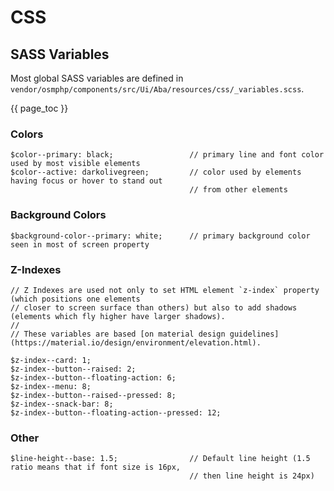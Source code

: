 # CSS #

## SASS Variables ##

Most global SASS variables are defined in `vendor/osmphp/components/src/Ui/Aba/resources/css/_variables.scss`.

{{ page_toc }}

### Colors ###

    $color--primary: black;                 // primary line and font color used by most visible elements
    $color--active: darkolivegreen;         // color used by elements having focus or hover to stand out
                                            // from other elements

### Background Colors ###

    $background-color--primary: white;      // primary background color seen in most of screen property

### Z-Indexes ###

    // Z Indexes are used not only to set HTML element `z-index` property (which positions one elements
    // closer to screen surface than others) but also to add shadows (elements which fly higher have larger shadows).
    //
    // These variables are based [on material design guidelines](https://material.io/design/environment/elevation.html).

    $z-index--card: 1;
    $z-index--button--raised: 2;
    $z-index--button--floating-action: 6;
    $z-index--menu: 8;
    $z-index--button--raised--pressed: 8;
    $z-index--snack-bar: 8;
    $z-index--button--floating-action--pressed: 12;

### Other ###

    $line-height--base: 1.5;                // Default line height (1.5 ratio means that if font size is 16px,
                                            // then line height is 24px)

